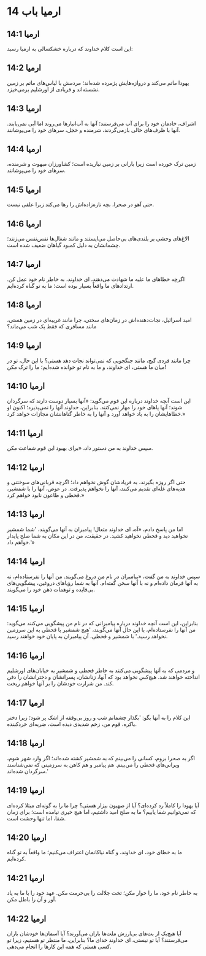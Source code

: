 # ارمیا باب 14

## ارمیا 14:1
این است کلام خداوند که درباره خشکسالی به ارمیا رسید:

## ارمیا 14:2
یهودا ماتم می‌کند و دروازه‌هایش پژمرده شده‌اند؛ مردمش با لباس‌های ماتم بر زمین نشسته‌اند و فریادی از اورشلیم برمی‌خیزد.

## ارمیا 14:3
اشراف، خادمان خود را برای آب می‌فرستند؛ آنها به آب‌انبارها می‌روند اما آبی نمی‌یابند. آنها با ظرف‌های خالی بازمی‌گردند، شرمنده و خجل، سرهای خود را می‌پوشانند.

## ارمیا 14:4
زمین ترک خورده است زیرا بارانی بر زمین نباریده است؛ کشاورزان مبهوت و شرمنده، سرهای خود را می‌پوشانند.

## ارمیا 14:5
حتی آهو در صحرا، بچه تازه‌زاده‌اش را رها می‌کند زیرا علفی نیست.

## ارمیا 14:6
الاغ‌های وحشی بر بلندی‌های بی‌حاصل می‌ایستند و مانند شغال‌ها نفس‌نفس می‌زنند؛ چشمانشان به دلیل کمبود گیاهان ضعیف شده است.

## ارمیا 14:7
اگرچه خطاهای ما علیه ما شهادت می‌دهند، ای خداوند، به خاطر نام خود عمل کن. ارتدادهای ما واقعاً بسیار بوده است؛ ما به تو گناه کرده‌ایم.

## ارمیا 14:8
امید اسرائیل، نجات‌دهنده‌اش در زمان‌های سختی، چرا مانند غریبه‌ای در زمین هستی، مانند مسافری که فقط یک شب می‌ماند؟

## ارمیا 14:9
چرا مانند فردی گیج، مانند جنگجویی که نمی‌تواند نجات دهد هستی؟ با این حال، تو در میان ما هستی، ای خداوند، و ما به نام تو خوانده شده‌ایم؛ ما را ترک مکن!

## ارمیا 14:10
این است آنچه خداوند درباره این قوم می‌گوید: «آنها بسیار دوست دارند که سرگردان شوند؛ آنها پاهای خود را مهار نمی‌کنند. بنابراین، خداوند آنها را نمی‌پذیرد؛ اکنون او خطاهایشان را به یاد خواهد آورد و آنها را به خاطر گناهانشان مجازات خواهد کرد.»

## ارمیا 14:11
سپس خداوند به من دستور داد، «برای بهبود این قوم شفاعت مکن.

## ارمیا 14:12
حتی اگر روزه بگیرند، به فریادشان گوش نخواهم داد؛ اگرچه قربانی‌های سوختنی و هدیه‌های غله‌ای تقدیم می‌کنند، آنها را نخواهم پذیرفت. در عوض، آنها را با شمشیر، قحطی و طاعون نابود خواهم کرد.»

## ارمیا 14:13
اما من پاسخ دادم، «آه، ای خداوند متعال! پیامبران به آنها می‌گویند، 'شما شمشیر نخواهید دید و قحطی نخواهید کشید. در حقیقت، من در این مکان به شما صلح پایدار خواهم داد.'»

## ارمیا 14:14
سپس خداوند به من گفت، «پیامبران در نام من دروغ می‌گویند. من آنها را نفرستاده‌ام، نه به آنها فرمان داده‌ام و نه با آنها سخن گفته‌ام. آنها به شما رؤیاهای دروغین، پیشگویی‌های بی‌فایده و توهمات ذهن خود را می‌گویند.

## ارمیا 14:15
بنابراین، این است آنچه خداوند درباره پیامبرانی که در نام من پیشگویی می‌کنند می‌گوید: من آنها را نفرستاده‌ام، با این حال آنها می‌گویند، 'هیچ شمشیر یا قحطی به این سرزمین نخواهد رسید.' با شمشیر و قحطی، آن پیامبران به پایان خود خواهند رسید.

## ارمیا 14:16
و مردمی که به آنها پیشگویی می‌کنند به خاطر قحطی و شمشیر به خیابان‌های اورشلیم انداخته خواهند شد. هیچ‌کس نخواهد بود که آنها، زنانشان، پسرانشان و دخترانشان را دفن کند. من شرارت خودشان را بر آنها خواهم ریخت.

## ارمیا 14:17
این کلام را به آنها بگو: 'بگذار چشمانم شب و روز بی‌وقفه از اشک پر شود؛ زیرا دختر باکره، قوم من، زخم شدیدی دیده است، ضربه‌ای خردکننده.

## ارمیا 14:18
اگر به صحرا بروم، کسانی را می‌بینم که به شمشیر کشته شده‌اند؛ اگر وارد شهر شوم، ویرانی‌های قحطی را می‌بینم. هم پیامبر و هم کاهن به سرزمینی که نمی‌شناسند سرگردان شده‌اند.'

## ارمیا 14:19
آیا یهودا را کاملاً رد کرده‌ای؟ آیا از صهیون بیزار هستی؟ چرا ما را به گونه‌ای مبتلا کرده‌ای که نمی‌توانیم شفا یابیم؟ ما به صلح امید داشتیم، اما هیچ خیری نیامده است؛ برای زمان شفا، اما تنها وحشت است.

## ارمیا 14:20
ما به خطای خود، ای خداوند، و گناه نیاکانمان اعتراف می‌کنیم؛ ما واقعاً به تو گناه کرده‌ایم.

## ارمیا 14:21
به خاطر نام خود، ما را خوار مکن؛ تخت جلالت را بی‌حرمت مکن. عهد خود را با ما به یاد آور و آن را باطل مکن.

## ارمیا 14:22
آیا هیچ‌یک از بت‌های بی‌ارزش ملت‌ها باران می‌آورند؟ آیا آسمان‌ها خودشان باران می‌فرستند؟ آیا تو نیستی، ای خداوند خدای ما؟ بنابراین، ما منتظر تو هستیم، زیرا تو کسی هستی که همه این کارها را انجام می‌دهی.
